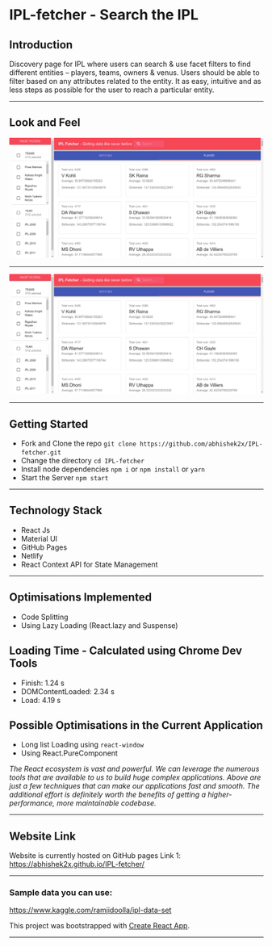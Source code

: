 # IPL-fetcher - Search the IPL

## Introduction
Discovery page for IPL where users can search & use facet filters to find different
entities – players, teams, owners & venus. Users should be able to filter based on any attributes related to the entity. It as easy, intuitive and as less steps as possible for the user to reach a particular entity.

***

## Look and Feel

<img src="./readme_images/layout1.png"></img>
***
<img src="./readme_images/layout1.png"></img>

***

## Getting Started
* Fork and Clone the repo
  `git clone https://github.com/abhishek2x/IPL-fetcher.git`
* Change the directory
  `cd IPL-fetcher`
* Install node dependencies
  `npm i` or `npm install` or `yarn`
* Start the Server
  `npm start`

***

## Technology Stack
* React Js
* Material UI
* GitHub Pages
* Netlify
* React Context API for State Management

***

## Optimisations Implemented
* Code Splitting
* Using Lazy Loading (React.lazy and Suspense)

## Loading Time - Calculated using Chrome Dev Tools
* Finish: 1.24 s
* DOMContentLoaded: 2.34 s
* Load: 4.19 s

## Possible Optimisations in the Current Application
* Long list Loading using `react-window` 
* Using React.PureComponent

*The React ecosystem is vast and powerful. We can leverage the numerous tools that are available to us to build huge complex applications. Above are just a few techniques that can make our applications fast and smooth. The additional effort is definitely worth the benefits of getting a higher-performance, more maintainable codebase.*

***

## Website Link 
Website is currently hosted on GitHub pages
Link 1: <a href="https://abhishek2x.github.io/IPL-fetcher/">https://abhishek2x.github.io/IPL-fetcher/<a/>


***

### Sample data you can use:
https://www.kaggle.com/ramjidoolla/ipl-data-set


This project was bootstrapped with [Create React App](https://github.com/facebook/create-react-app).

***

